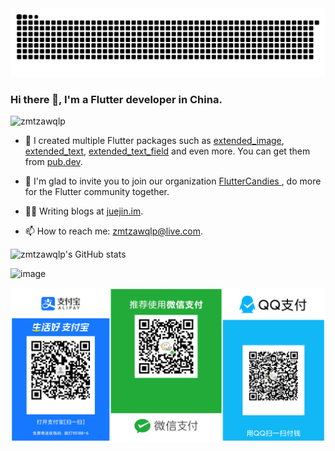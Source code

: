 <picture>
  <source media="(prefers-color-scheme: dark)" srcset="https://raw.githubusercontent.com/zmtzawqlp/zmtzawqlp/output/github-contribution-grid-snake-dark.svg">
  <source media="(prefers-color-scheme: light)" srcset="https://raw.githubusercontent.com/zmtzawqlp/zmtzawqlp/output/github-contribution-grid-snake.svg">
  <img alt="github contribution grid snake animation" src="https://raw.githubusercontent.com/zmtzawqlp/zmtzawqlp/output/github-contribution-grid-snake.svg">
</picture>

### Hi there 👋, I'm a Flutter developer in China.
<p align="left"> <img src="https://komarev.com/ghpvc/?username=zmtzawqlp&label=Views&color=blue&style=plastic&style=for-the-badge" alt="zmtzawqlp" /> </p>

* 🔭 I created multiple Flutter packages such as [extended_image](https://pub.dev/packages/extended_image), [extended_text](https://pub.dev/packages/extended_text), [extended_text_field](https://pub.dev/packages/extended_text_field) and even more. You can get them from [pub.dev](https://pub.dev/publishers/fluttercandies.com/packages).

* 🌱 I'm glad to invite you to join our organization [FlutterCandies ](https://github.com/fluttercandies), do more for the Flutter community together.

* ✍🏻 Writing blogs at [juejin.im](https://juejin.im/user/5bdc1a32518825170b101080).

* 📫 How to reach me: zmtzawqlp@live.com.


![zmtzawqlp's GitHub stats](https://github-readme-stats-one-bice.vercel.app/api?username=zmtzawqlp&show_icons=true&include_all_commits=true&count_private=true&role=OWNER,ORGANIZATION_MEMBER,COLLABORATOR)


![image](candies.png)

![image](qrcode.png)
